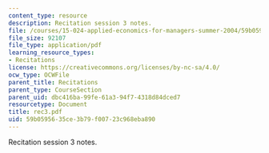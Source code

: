 ```yaml
---
content_type: resource
description: Recitation session 3 notes.
file: /courses/15-024-applied-economics-for-managers-summer-2004/59b0595635ce3b79f00723c968eba890_rec3.pdf
file_size: 92107
file_type: application/pdf
learning_resource_types:
- Recitations
license: https://creativecommons.org/licenses/by-nc-sa/4.0/
ocw_type: OCWFile
parent_title: Recitations
parent_type: CourseSection
parent_uid: dbc416ba-99fe-61a3-94f7-4318d84dced7
resourcetype: Document
title: rec3.pdf
uid: 59b05956-35ce-3b79-f007-23c968eba890
---
```

Recitation session 3 notes.